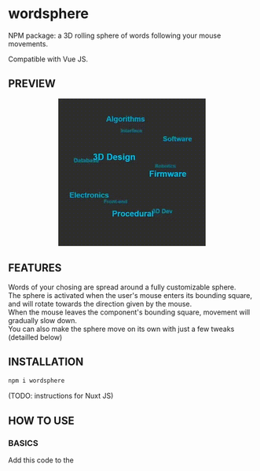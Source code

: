 # wordsphere
NPM package: a 3D rolling sphere of words following your mouse movements.

Compatible with Vue JS.


## PREVIEW

<div align="center">
	<img src="https://github.com/IlanAzoulay/wordsphere/blob/master/preview/wordsphere_preview.gif" alt="Preview GIF">
</div>

## FEATURES
Words of your chosing are spread around a fully customizable sphere.\
The sphere is activated when the user's mouse enters its bounding square, and will rotate towards the direction given by the mouse.\
When the mouse leaves the component's bounding square, movement will gradually slow down.\
You can also make the sphere move on its own with just a few tweaks (detailled below)


## INSTALLATION

```bash
npm i wordsphere
```

(TODO: instructions for Nuxt JS)

## HOW TO USE

### BASICS

Add this code to the *<script>* part of your Vue file

```js
import WordSphere from 'wordsphere';

export default {
  components: {
    WordSphere
  }
}
```

<br />

And, in the HTML part, add it almost like any other Vue component, just with a few twists:

```html
<WordSphere :items_list="['Your', 'words', 'here', 'make', 'that', 'list', 'long', 'if', 'you', 'want']"/>
```

We will discuss the input props of the component in more details below, but *items\_list* is non-optional.

<br />

### CUSTOMIZE WITH INPUT PROPERTIES / PROPS

Here is the full list of props you can customize:

#### 1. items\_list

Type: `Array`\
Array of strings, the list of words you want to include in the sphere

#### 2. radius

Type: `Number`\
Unit: `REM`\
Radius of the sphere

#### 3. text\_color

Type: `String`\
Color of the words in the sphere

#### 4. font\_size\_max

Type: `Number`\
Unit: `REM`\
Font size when a word is at the closest point to the user.\
*NOTE: the font size of words furthest behind will be half of that* 

#### 5. blur\_max

Type: `Number`\
Unit: `REM`\
Blur when a word is at the furthest point from user

#### 6. update\_interval

Type: `Number`\
Unit: `milliseconds`\
IMPORTANT: change THIS prop to modify movement speed. The higher the interval, the faster

#### 7. extra\_padding

Type: `Number`\
Unit: `REM`\
Padding around the sphere, in which mouse movement is still listened to

<br />

Overall, if you want to specify all props, this would be the result when calling the component:

```html
<WordSphere 
	:items_list="['Your', 'words', 'here', 'make', 'that', 'list', 'long', 'if', 'you', 'want']"
	:radius="12
	:text_color="'#00FFEA'"
	:font_size_max="2"
	:blur_max="0.1"
	:update_interval="15"
	:extra_padding="2"
	/>
```
<br />

### AUTONOMOUS MOVEMENT

You wish the sphere could move on its own when becoming visible?\
Well my friend, wish no more! Here's how to do it:

#### STEP 1: Add an id and ref to the component

```html
<WordSphere id="id_sphere_object" ref="ref_sphere_object"
      :items_list="['1', '2', '3', '4', '5', '6', '7', '8']"
      :radius="10"
      :text_color="'black'"
      :font_size_max="2"/>
```

#### STEP 2: Add this piece of script

Inside of *export default* within *<script>*

```js
mounted(){
	window.addEventListener("scroll", this.onScroll);
},
methods: {
	onScroll(e) {
		// if the sphere becomes visible
		if (document.getElementById("id_sphere_object").getBoundingClientRect().top <= window.innerHeight){
			this.$refs.ref_sphere_object.start_autonomous_move();
			window.removeEventListener("scroll", this.onScroll);
		}
	},
}
```

My code is based on scroll, but you can of course do your own tweaks to activate autonomous move based on another type of event!

<br />

## LICENSE

Copyright 2022 Ilan Azoulay

Permission is hereby granted, free of charge, to any person obtaining a copy of this software and associated documentation files (the "Software"), 
to deal in the Software without restriction, including without limitation the rights to use, copy, modify, merge, publish, distribute, sublicense, 
and/or sell copies of the Software, and to permit persons to whom the Software is furnished to do so, subject to the following conditions:

The above copyright notice and this permission notice shall be included in all copies or substantial portions of the Software.

THE SOFTWARE IS PROVIDED "AS IS", WITHOUT WARRANTY OF ANY KIND, EXPRESS OR IMPLIED, INCLUDING BUT NOT LIMITED TO THE WARRANTIES OF MERCHANTABILITY, 
FITNESS FOR A PARTICULAR PURPOSE AND NONINFRINGEMENT. IN NO EVENT SHALL THE AUTHORS OR COPYRIGHT HOLDERS BE LIABLE FOR ANY CLAIM, DAMAGES OR OTHER LIABILITY, 
WHETHER IN AN ACTION OF CONTRACT, TORT OR OTHERWISE, ARISING FROM, OUT OF OR IN CONNECTION WITH THE SOFTWARE OR THE USE OR OTHER DEALINGS IN THE SOFTWARE.
